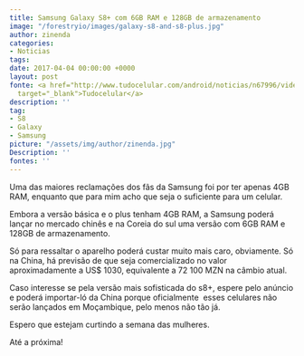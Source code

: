 ```yaml
---
title: Samsung Galaxy S8+ com 6GB RAM e 128GB de armazenamento
image: "/forestryio/images/galaxy-s8-and-s8-plus.jpg"
author: zinenda
categories:
- Noticias
tags: 
date: 2017-04-04 00:00:00 +0000
layout: post
fonte: <a href="http://www.tudocelular.com/android/noticias/n67996/videochamadas-no-android-via-booyah-app.html"
  target="_blank">Tudocelular</a>
description: ''
tag:
- S8
- Galaxy
- Samsung
picture: "/assets/img/author/zinenda.jpg"
Description: ''
fontes: ''
---
```



Uma das maiores reclamações dos fãs da Samsung foi por ter apenas 4GB RAM, enquanto que para mim acho que seja o suficiente para um celular.

Embora a versão básica e o plus tenham 4GB RAM, a Samsung poderá lançar no mercado chinês e na Coreia do sul uma versão com 6GB RAM e 128GB de armazenamento.

Só para ressaltar o aparelho poderá custar muito mais caro, obviamente. Só na China, há previsão de que seja comercializado no valor aproximadamente a US$ 1030, equivalente a 72 100 MZN na câmbio atual.

Caso interesse se pela versão mais sofisticada do s8+, espere pelo anúncio e poderá importar-ló da China porque oficialmente  esses celulares​ não serão lançados em Moçambique, pelo menos não tão já.

Espero que estejam curtindo a semana das mulheres.

Até a próxima!